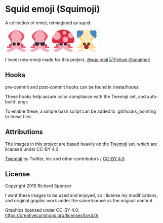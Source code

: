 # Squid emoji (Squimoji)

A collection of emoji, reimagined as squid.

![](/72x72/1f991.png) ![](/72x72/1f60e.png) ![](/72x72/1f344.png) ![](/72x72/1f921.png)

I tweet new emoji made for this project, [@squimoji](https://twitter.com/squimoji) [![Follow @squimoji](http://i.imgur.com/wWzX9uB.png)](https://twitter.com/squimoji?ref_src=twsrc%5Etfw)

## Hooks

pre-commit and post-commit hooks can be found in /meta/hooks.

These hooks help assure color compliance with the Twemoji set, and auto-build .pngs

To enable these, a simple bash script can be added to .git/hooks, pointing to these files

## Attributions

The images in this project are based heavily on the [Twemoji](https://github.com/twitter/twemoji) set, which are licensed under CC-BY 4.0

[Twemoji](https://github.com/twitter/twemoji) by Twitter, Inc and other contributors / [CC-BY 4.0](https://creativecommons.org/licenses/by/4.0/)

## License

Copyright 2019 Richard Spencer

I want these images to be used and enjoyed, so I license my modifications, and original graphic work under the same license as the original content.

Graphics licensed under CC-BY 4.0: https://creativecommons.org/licenses/by/4.0/
